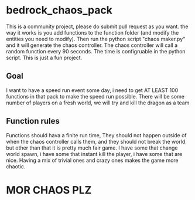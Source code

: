 # bedrock_chaos_pack
This is a community project, please do submit pull request as you want. the way it works is you add functions to the function folder (and modify the entities you need to modify). Then run the python script "chaos maker.py" and it will generate the chaos controller. The chaos controller will call a random function every 90 seconds. The time is configruable in the python script. This is just a fun project. 

## Goal

I want to have a speed run event some day, i need to get AT LEAST 100 functions in that pack to make the speed run possible. There will be some number of players on a fresh world, we will try and kill the dragon as a team

## Function rules

Functions should hava a finite run time, They should not happen outside of when the chaos controller calls them, and they should not break the world. but other than that it is pretty much fair game. I have some that change world spawn, i have some that instant kill the player, i have some that are nice. Having a mix of trivial ones and crazy ones makes the game more chaotic.

# MOR CHAOS PLZ
 

